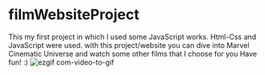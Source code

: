 # filmWebsiteProject
This my first project in which I used some JavaScript works.
Html-Css and JavaScript were used.
with this project/website you can dive into Marvel Cinematic Universe and watch some other films that I choose for you 
Have fun! :)
![ezgif com-video-to-gif](https://user-images.githubusercontent.com/129686823/235643432-f0a8b2e4-eb7a-4771-855e-7c26c1f76774.gif)
